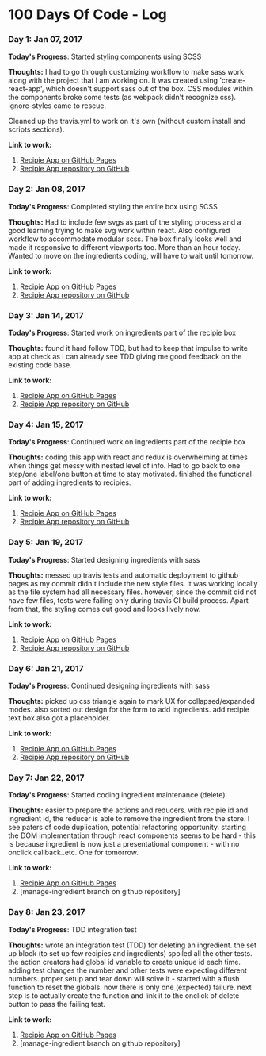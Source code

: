 # 100 Days Of Code - Log

### Day 1: Jan 07, 2017

**Today's Progress**: Started styling components using SCSS

**Thoughts:** I had to go through customizing workflow to make sass work along with the project that I am working on. It was created using 'create-react-app', which doesn't support sass out of the box. CSS modules within the components broke some tests (as webpack didn't recognize css). ignore-styles came to rescue.

Cleaned up the travis.yml to work on it's own (without custom install and scripts sections).

**Link to work:**

1. [Recipie App on GitHub Pages]
2. [Recipie App repository on GitHub]

### Day 2: Jan 08, 2017

**Today's Progress**: Completed styling the entire box using SCSS

**Thoughts:** Had to include few svgs as part of the styling process and a good learning trying to make svg work within react. Also configured workflow to accommodate modular scss. The box finally looks well and made it responsive to different viewports too. More than an hour today. Wanted to move on the ingredients coding, will have to wait until tomorrow.

**Link to work:**

1. [Recipie App on GitHub Pages]
2. [Recipie App repository on GitHub]

### Day 3: Jan 14, 2017

**Today's Progress**: Started work on ingredients part of the recipie box

**Thoughts:** found it hard follow TDD, but had to keep that impulse to write app at check as I can already see TDD giving me good feedback on the existing code base.

**Link to work:**

1. [Recipie App on GitHub Pages]
2. [Recipie App repository on GitHub]

### Day 4: Jan 15, 2017

**Today's Progress**: Continued work on ingredients part of the recipie box

**Thoughts:** coding this app with react and redux is overwhelming at times when things get messy with nested level of info. Had to go back to one step/one label/one button at time to stay motivated. finished the functional part of adding ingredients to recipies.

**Link to work:**

1. [Recipie App on GitHub Pages]
2. [Recipie App repository on GitHub]


### Day 5: Jan 19, 2017

**Today's Progress**: Started designing ingredients with sass

**Thoughts:** messed up travis tests and automatic deployment to github pages as my commit didn't include the new style files. it was working locally as the file system had all necessary files. however, since the commit did not have few files, tests were failing only during travis CI build process. Apart from that, the styling comes out good and looks lively now.

**Link to work:**

1. [Recipie App on GitHub Pages]
2. [Recipie App repository on GitHub]



### Day 6: Jan 21, 2017

**Today's Progress**: Continued designing ingredients with sass

**Thoughts:** picked up css triangle again to mark UX for collapsed/expanded modes. also sorted out design for the form to add ingredients. add recipie text box also got a placeholder.

**Link to work:**

1. [Recipie App on GitHub Pages]
2. [Recipie App repository on GitHub]

### Day 7: Jan 22, 2017

**Today's Progress**: Started coding ingredient maintenance (delete)

**Thoughts:** easier to prepare the actions and reducers. with recipie id and ingredient id, the reducer is able to remove the ingredient from the store. I see paters of code duplication, potential refactoring opportunity. starting the DOM implementation through react components seems to be hard - this is because ingredient is now just a presentational component - with no onclick callback..etc. One for tomorrow.

**Link to work:**

1. [Recipie App on GitHub Pages]
2. [manage-ingredient branch on github repository]

### Day 8: Jan 23, 2017

**Today's Progress**: TDD integration test

**Thoughts:** wrote an integration test (TDD) for deleting an ingredient. the set up block (to set up few recipies and ingredients) spoiled all the other tests. the action creators had global id variable to create unique id each time. adding test changes the number and other tests were expecting different numbers. proper setup and tear down will solve it - started with a flush function to reset the globals. now there is only one (expected) failure. next step is to actually create the function and link it to the onclick of delete button to pass the failing test.

**Link to work:**

1. [Recipie App on GitHub Pages]
2. [manage-ingredient branch on github repository]

[Below are references to links used in the doc]: http://vijayabharathi.in
[Recipie App on GitHub Pages]: https://vijayabharathib.github.io/fcc-project-react-recipies
[Recipie App repository on GitHub]: https://github.com/vijayabharathib/fcc-project-react-recipies
